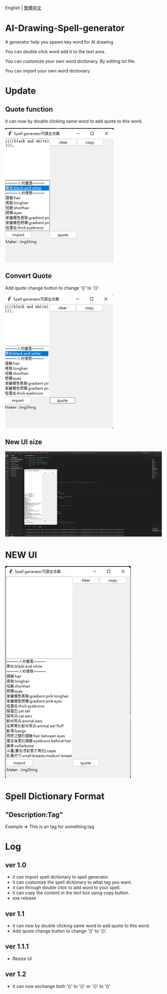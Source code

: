 English | [繁體中文](README_TCH.md)
# AI-Drawing-Spell-generator
A generator help you spawn key word for AI drawing

You can double click word add it to the text area.

You can customize your own word dictionary. By editing txt file.

You can import your own word dictionary.
# Update
## Quote function
it can now by double clicking same word to add quote to this word.

![quote](img/quote.png)
## Convert Quote
Add quote change button to change '()' to '{}'.

![quote_change](img/quote_change.png)
## New UI size
![size](img/new_ui_size.png)
# NEW UI
![img](img/New_UI.png)

# Spell Dictionary Format
## "Description:Tag"
Example $\Rightarrow$ This is an tag for something:tag

# Log
## ver 1.0
* it can import spell dictionary to spell generator.
* it can customize the spell dictionary to what tag you want.
* it can through double click to add word to your spell.
* it can copy the content in the text box using copy button.
* exe release
## ver 1.1
* it can now by double clicking same word to add quote to this word.
* Add quote change button to change '()' to '{}'.
## ver 1.1.1
* Resize UI
## ver 1.2
* it can now exchange both '()' to '{}' or '{}' to '()'

